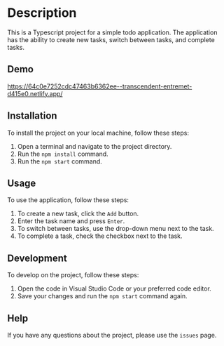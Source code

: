 # Description

This is a Typescript project for a simple todo application. The application has the ability to create new tasks, switch between tasks, and complete tasks.

## Demo

https://64c0e7252cdc47463b6362ee--transcendent-entremet-d415e0.netlify.app/

## Installation

To install the project on your local machine, follow these steps:
1. Open a terminal and navigate to the project directory.
2. Run the `npm install` command.
3. Run the `npm start` command.

## Usage
To use the application, follow these steps:
1. To create a new task, click the `Add` button.
2. Enter the task name and press `Enter`.
3. To switch between tasks, use the drop-down menu next to the task.
4. To complete a task, check the checkbox next to the task.

## Development
To develop on the project, follow these steps:
1. Open the code in Visual Studio Code or your preferred code editor.
2. Save your changes and run the `npm start` command again.

## Help
If you have any questions about the project, please use the `issues` page.
